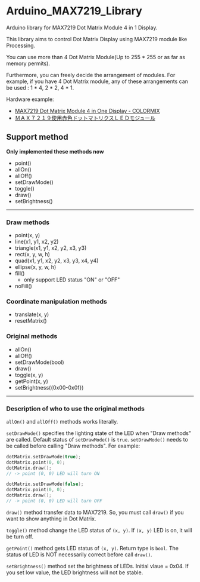 # Arduino_MAX7219_Library

Arduino library for MAX7219 Dot Matrix Module 4 in 1 Display.

This library aims to control Dot Matrix Display using MAX7219 module like Processing.

You can use more than 4 Dot Matrix Module(Up to 255 * 255 or as far as memory permits).

Furthermore, you can freely decide the arrangement of modules.
For example, if you have 4 Dot Matrix module, any of these arrangements can be used : 1 * 4, 2 * 2, 4 * 1.

Hardware example:

* [MAX7219 Dot Matrix Module 4 in One Display - COLORMIX](https://www.gearbest.com/other-accessories/pp_1257191.html?wid=1433363)
* [ＭＡＸ７２１９使用赤色ドットマトリクスＬＥＤモジュール](http://akizukidenshi.com/catalog/g/gM-09984/)

###

## Support method

**Only implemented these methods now**

* point()
* allOn()
* allOff()
* setDrawMode()
* toggle()
* draw()
* setBrightness()

---

### Draw methods

* point(x, y)
* line(x1, y1, x2, y2)
* triangle(x1, y1, x2, y2, x3, y3)
* rect(x, y, w, h)
* quad(x1, y1, x2, y2, x3, y3, x4, y4)
* ellipse(x, y, w, h)
* fill()
    * only support LED status "ON" or "OFF"
* noFill()

### Coordinate manipulation methods

* translate(x, y)
* resetMatrix()

### Original methods

* allOn()
* allOff()
* setDrawMode(bool)
* draw()
* toggle(x, y)
* getPoint(x, y)
* setBrightness({0x00-0x0f})

---

### Description of who to use the original methods

`allOn()` and `allOff()` methods works literally.

`setDrawMode()` specifies the lighting state of the LED when "Draw methods" are called. Default status of `setDrawMode()` is `true`. `setDrawMode()` needs to be called before calling "Draw methods". For example:

``` C++
dotMatrix.setDrawMode(true);
dotMatrix.point(0, 0);
dotMatrix.draw();
// -> point (0, 0) LED will turn ON

dotMatrix.setDrawMode(false);
dotMatrix.point(0, 0);
dotMatrix.draw();
// -> point (0, 0) LED will turn OFF


```

`draw()` method transfer data to MAX7219. So, you must call `draw()` if you want to show anything in Dot Matrix.

`toggle()` method change the LED status of `(x, y)`. If `(x, y)` LED is on, it will be turn off.

`getPoint()` method gets LED status of `(x, y)`. Return type is `bool`. The status of LED is NOT necessarily correct before call `draw()`.

`setBrightness()` method set the brightness of LEDs. Initial vlaue = 0x04. If you set low value, the LED brightness will not be stable.